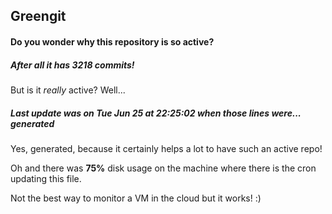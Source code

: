 ## Greengit

#### Do you wonder why this repository is so active?

##### After all it has 3218 commits!

But is it *really* active? Well...

##### Last update was on Tue Jun 25 at 22:25:02 when those lines were... generated

Yes, generated, because it certainly helps a lot to have such an active repo!

Oh and there was **75%** disk usage on the machine
where there is the cron updating this file.

Not the best way to monitor a VM in the cloud but it works! :)

